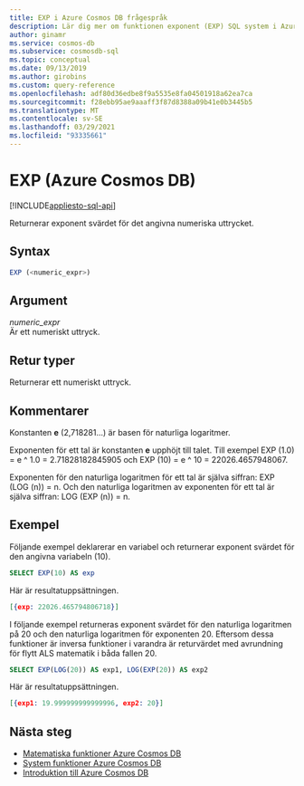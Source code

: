 ```yaml
---
title: EXP i Azure Cosmos DB frågespråk
description: Lär dig mer om funktionen exponent (EXP) SQL system i Azure Cosmos DB att returnera exponent svärdet för det angivna numeriska uttrycket
author: ginamr
ms.service: cosmos-db
ms.subservice: cosmosdb-sql
ms.topic: conceptual
ms.date: 09/13/2019
ms.author: girobins
ms.custom: query-reference
ms.openlocfilehash: adf80d36edbe8f9a5535e8fa04501918a62ea7ca
ms.sourcegitcommit: f28ebb95ae9aaaff3f87d8388a09b41e0b3445b5
ms.translationtype: MT
ms.contentlocale: sv-SE
ms.lasthandoff: 03/29/2021
ms.locfileid: "93335661"
---
```

# <a name="exp-azure-cosmos-db"></a>EXP (Azure Cosmos DB)
[!INCLUDE[appliesto-sql-api](includes/appliesto-sql-api.md)]

 Returnerar exponent svärdet för det angivna numeriska uttrycket.  
  
## <a name="syntax"></a>Syntax
  
```sql
EXP (<numeric_expr>)  
```  
  
## <a name="arguments"></a>Argument
  
*numeric_expr*  
   Är ett numeriskt uttryck.  
  
## <a name="return-types"></a>Retur typer
  
  Returnerar ett numeriskt uttryck.  
  
## <a name="remarks"></a>Kommentarer
  
  Konstanten **e** (2,718281...) är basen för naturliga logaritmer.  
  
  Exponenten för ett tal är konstanten **e** upphöjt till talet. Till exempel EXP (1.0) = e ^ 1.0 = 2.71828182845905 och EXP (10) = e ^ 10 = 22026.4657948067.  
  
  Exponenten för den naturliga logaritmen för ett tal är själva siffran: EXP (LOG (n)) = n. Och den naturliga logaritmen av exponenten för ett tal är själva siffran: LOG (EXP (n)) = n.  
  
## <a name="examples"></a>Exempel
  
  Följande exempel deklarerar en variabel och returnerar exponent svärdet för den angivna variabeln (10).  
  
```sql
SELECT EXP(10) AS exp  
```  
  
 Här är resultatuppsättningen.  
  
```json
[{exp: 22026.465794806718}]  
```  
  
 I följande exempel returneras exponent svärdet för den naturliga logaritmen på 20 och den naturliga logaritmen för exponenten 20. Eftersom dessa funktioner är inversa funktioner i varandra är returvärdet med avrundning för flytt ALS matematik i båda fallen 20.  
  
```sql
SELECT EXP(LOG(20)) AS exp1, LOG(EXP(20)) AS exp2  
```  
  
 Här är resultatuppsättningen.  
  
```json
[{exp1: 19.999999999999996, exp2: 20}]  
```  

## <a name="next-steps"></a>Nästa steg

- [Matematiska funktioner Azure Cosmos DB](sql-query-mathematical-functions.md)
- [System funktioner Azure Cosmos DB](sql-query-system-functions.md)
- [Introduktion till Azure Cosmos DB](introduction.md)
